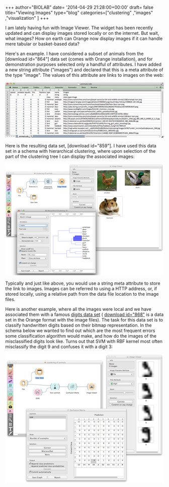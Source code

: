 +++
author="BIOLAB"
date= '2014-04-29 21:28:00+00:00'
draft= false
title="Viewing Images"
type="blog"
categories=["clustering" ,"images" ,"visualization" ]
+++

I am lately having fun with Image Viewer. The widget has been recently updated and can display images stored locally or on the internet. But wait, what images? How on earth can Orange now display images if it can handle mere tabular or basket-based data?

Here's an example. I have considered a subset of animals from the [download id="864"] data set (comes with Orange installation), and for demonstration purposes selected only a handful of attributes. I have added a new string attribute ("images") and declared that this is a meta attribute of the type "image". The values of this attribute are links to images on the web:

![](/images/2014/04/29/animals-dataset_1.png__610x213_q95_crop_upscale.png)

Here is the resulting data set, [download id="859"]. I have used this data set in a schema with hierarchical clustering, where upon selection of the part of the clustering tree I can display the associated images:

![](/images/2014/04/29/animals-schema.png__610x428_q95_crop_upscale.png)

Typically and just like above, you would use a string meta attribute to store the link to images. Images can be referred to using a HTTP address, or, if stored locally, using a relative path from the data file location to the image files.

Here is another example, where all the images were local and we have associated them with a famous [digits data set](https://archive.ics.uci.edu/ml/datasets/Optical+Recognition+of+Handwritten+Digits) ( [download id="868"]() is a data set in the Orange format with the image files). The task for this data set is to classify handwritten digits based on their bitmap representation. In the schema below we wanted to find out which are the most frequent errors some classification algorithm would make, and how do the images of the misclassified digits look like. Turns out that SVM with RBF kernel most often misclassify the digit 9 and confuses it with a digit 3:

![](/images/2014/04/29/digits-schema.png__610x495_q95_crop_upscale.png)
